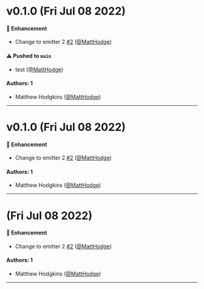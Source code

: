 # v0.1.0 (Fri Jul 08 2022)

#### 🚀 Enhancement

- Change to emitter 2 [#2](https://github.com/MattHodge/test-monorepo-auto/pull/2) ([@MattHodge](https://github.com/MattHodge))

#### ⚠️ Pushed to `main`

- test ([@MattHodge](https://github.com/MattHodge))

#### Authors: 1

- Matthew Hodgkins ([@MattHodge](https://github.com/MattHodge))

---

# v0.1.0 (Fri Jul 08 2022)

#### 🚀 Enhancement

- Change to emitter 2 [#2](https://github.com/MattHodge/test-monorepo-auto/pull/2) ([@MattHodge](https://github.com/MattHodge))

#### Authors: 1

- Matthew Hodgkins ([@MattHodge](https://github.com/MattHodge))

---

# (Fri Jul 08 2022)

#### 🚀 Enhancement

- Change to emitter 2 [#2](https://github.com/MattHodge/test-monorepo-auto/pull/2) ([@MattHodge](https://github.com/MattHodge))

#### Authors: 1

- Matthew Hodgkins ([@MattHodge](https://github.com/MattHodge))

---

